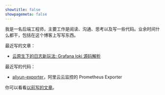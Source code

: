 ```yaml
---
showtitle: false
showpagemeta: false
---
```


我是一名后端工程师，主要工作是阅读、沟通、思考以及写一些代码。业余时间什么都干，包括在这个博客上写写东西。

最近写的文章：

* [云原生下的日志新玩法: Grafana loki 源码解析](/blog/grafana-loki/)

最近写的代码：

* [aliyun-exporter](https://github.com/aylei/aliyun-exporter)，阿里云云监控的 Prometheus Exporter

你可以看看[以前写的文章](/blog/)。